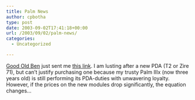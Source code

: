 ```yaml
---
title: Palm News
author: cpbotha
type: post
date: 2003-09-02T17:41:18+00:00
url: /2003/09/02/palm-news/
categories:
  - Uncategorized

---
```

[Good Old Ben][1] just sent me [this link][2]. I am lusting after a new PDA (T2 or Zire 71), but can&#8217;t justify purchasing one because my trusty Palm IIIx (now three years old) is still performing its PDA-duties with unwavering loyalty. However, if the prices on the new modules drop significantly, the equation changes&#8230;

 [1]: http://cpbotha.net/weblogs/wrgben/
 [2]: http://www.theregister.co.uk/content/68/32597.html
